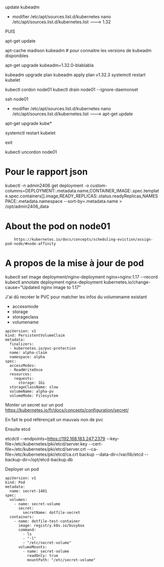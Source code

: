 update kubeadm

- modifier /etc/apt/sources.list.d/kubernetes
nano /etc/apt/sources.list.d/kubernetes.list 
---> 1.32

PUIS

apt-get update

apt-cache madison kubeadm		# pour connaitre les versions de kubeadm disponibles

apt-get upgrade kubeadm=1.32.0-blablabla


kubeadm upgrade plan
kubeadm apply plan v1.32.3
systemctl restart kubelet

kubectl cordon node01
kubectl drain node01 --ignore-daemonset

ssh node01

- modifier /etc/apt/sources.list.d/kubernetes
nano /etc/apt/sources.list.d/kubernetes.list
---> apt-get update

apt-get upgrade kube*

systemctl restart kubelet

exit

kubectl uncordon node01

# Pour le rapport json

kubectl -n admin2406 get deployment -o custom-columns=DEPLOYMENT:.metadata.name,CONTAINER_IMAGE:.spec.template.spec.containers[].image,READY_REPLICAS:.status.readyReplicas,NAMESPACE:.metadata.namespace --sort-by=.metadata.name > /opt/admin2406_data

# About the pod on node01
		https://kubernetes.io/docs/concepts/scheduling-eviction/assign-pod-node/#node-affinity


# A propos de la mise à jour de pod

kubectl set image deployment/nginx-deployment nginx=nginx:1.17 --record
kubectl annotate deployment nginx-deployment kubernetes.io/change-cause="Updated nginx image to 1.17"


J'ai dû recréer le PVC pour matcher les infos du volumename existant

- accessmode
- storage
- storageclass
- volumename

```
apiVersion: v1
kind: PersistentVolumeClaim
metadata:
  finalizers:
  - kubernetes.io/pvc-protection
  name: alpha-claim
  namespace: alpha
spec:
  accessModes:
  - ReadWriteOnce
  resources:
    requests:
      storage: 1Gi
  storageClassName: slow
  volumeName: alpha-pv
  volumeMode: Filesystem
```



Monter un secret sur un pod
	https://kubernetes.io/fr/docs/concepts/configuration/secret/

En fait le pod référençait un mauvais non de pvc


Ensuite etcd


etcdctl --endpoints=https://192.168.183.247:2379 --key-file=/etc/kubernetes/pki/etcd/server.key --cert-file=/etc/kubernetes/pki/etcd/server.crt --ca-file=/etc/kubernetes/pki/etcd/ca.crt backup --data-dir=/var/lib/etcd --backup-dir=/opt/etcd-backup.db


Deployer un pod

```
apiVersion: v1
kind: Pod
metadata:
  name: secret-1401        
spec:
  volumes:
    - name: secret-volume
      secret:
        secretName: dotfile-secret
  containers:
    - name: dotfile-test-container
      image: registry.k8s.io/busybox
      command:
        - ls
        - "-l"
        - "/etc/secret-volume"
      volumeMounts:
        - name: secret-volume
          readOnly: true
          mountPath: "/etc/secret-volume"
```
